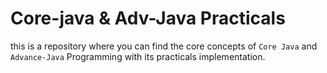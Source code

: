 # Core-java & Adv-Java Practicals

this is a repository where you can find the core concepts of `Core Java` and `Advance-Java` Programming with its practicals implementation.
